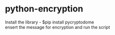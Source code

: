 # python-encryption

Install the library -  $pip install pycryptodome
<br> ensert the message for encryption and run the script
